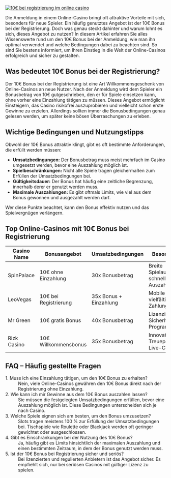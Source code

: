 [![10€ bei registrierung im online casino](https://123-caf.pages.dev/gitsignup.png)](https://vrmoo.ru/Bt82HjjY)

<p>Die Anmeldung in einem Online-Casino bringt oft attraktive Vorteile mit sich, besonders für neue Spieler. Ein häufig genutztes Angebot ist der 10€ Bonus bei der Registrierung. Doch was genau steckt dahinter und warum lohnt es sich, dieses Angebot zu nutzen? In diesem Artikel erfahren Sie alles Wissenswerte rund um den 10€ Bonus bei der Anmeldung, wie man ihn optimal verwendet und welche Bedingungen dabei zu beachten sind. So sind Sie bestens informiert, um Ihren Einstieg in die Welt der Online-Casinos erfolgreich und sicher zu gestalten.</p>  <h2>Was bedeutet 10€ Bonus bei der Registrierung?</h2> <p>Der 10€ Bonus bei der Registrierung ist eine Art Willkommensgeschenk von Online-Casinos an neue Nutzer. Nach der Anmeldung wird dem Spieler ein Bonusbetrag von 10€ gutgeschrieben, den er für Spiele einsetzen kann, ohne vorher eine Einzahlung tätigen zu müssen. Dieses Angebot ermöglicht Einsteigern, das Casino risikofrei auszuprobieren und vielleicht schon erste Gewinne zu erzielen. Allerdings sollten immer die Bonusbedingungen genau gelesen werden, um später keine bösen Überraschungen zu erleben.</p>  <h2>Wichtige Bedingungen und Nutzungstipps</h2> <p>Obwohl der 10€ Bonus attraktiv klingt, gibt es oft bestimmte Anforderungen, die erfüllt werden müssen:</p> <ul>   <li><strong>Umsatzbedingungen:</strong> Der Bonusbetrag muss meist mehrfach im Casino umgesetzt werden, bevor eine Auszahlung möglich ist.</li>   <li><strong>Spielbeschränkungen:</strong> Nicht alle Spiele tragen gleichermaßen zum Erfüllen der Umsatzbedingungen bei.</li>   <li><strong>Gültigkeitsdauer:</strong> Der Bonus hat häufig eine zeitliche Begrenzung, innerhalb derer er genutzt werden muss.</li>   <li><strong>Maximale Auszahlungen:</strong> Es gibt oftmals Limits, wie viel aus dem Bonus gewonnen und ausgezahlt werden darf.</li> </ul> <p>Wer diese Punkte beachtet, kann den Bonus effektiv nutzen und das Spielvergnügen verlängern.</p>  <h2>Top Online-Casinos mit 10€ Bonus bei Registrierung</h2> <table>   <thead>     <tr>       <th>Casino Name</th>       <th>Bonusangebot</th>       <th>Umsatzbedingungen</th>       <th>Besonderheiten</th>     </tr>   </thead>   <tbody>     <tr>       <td>SpinPalace</td>       <td>10€ ohne Einzahlung</td>       <td>30x Bonusbetrag</td>       <td>Breite Spielauswahl, schnelle Auszahlungen</td>     </tr>     <tr>       <td>LeoVegas</td>       <td>10€ bei Registrierung</td>       <td>35x Bonus + Einzahlung</td>       <td>Mobile App, vielfältige Zahlungsmethoden</td>     </tr>     <tr>       <td>Mr Green</td>       <td>10€ gratis Bonus</td>       <td>40x Bonusbetrag</td>       <td>Lizenzierte Sicherheit, VIP Programme</td>     </tr>     <tr>       <td>Rizk Casino</td>       <td>10€ Willkommensbonus</td>       <td>35x Bonusbetrag</td>       <td>Innovatives Treueprogramm, Live-Casino</td>     </tr>   </tbody> </table>  <h2>FAQ – Häufig gestellte Fragen</h2> <dl>   <dt>1. Muss ich eine Einzahlung tätigen, um den 10€ Bonus zu erhalten?</dt>   <dd>Nein, viele Online-Casinos gewähren den 10€ Bonus direkt nach der Registrierung ohne Einzahlung.</dd>    <dt>2. Wie kann ich mir Gewinne aus dem 10€ Bonus auszahlen lassen?</dt>   <dd>Sie müssen die festgelegten Umsatzbedingungen erfüllen, bevor eine Auszahlung möglich ist. Diese Bedingungen unterscheiden sich je nach Casino.</dd>    <dt>3. Welche Spiele eignen sich am besten, um den Bonus umzusetzen?</dt>   <dd>Slots tragen meistens 100 % zur Erfüllung der Umsatzbedingungen bei. Tischspiele wie Roulette oder Blackjack werden oft geringer gewichtet oder ausgeschlossen.</dd>    <dt>4. Gibt es Einschränkungen bei der Nutzung des 10€ Bonus?</dt>   <dd>Ja, häufig gibt es Limits hinsichtlich der maximalen Auszahlung und einen bestimmten Zeitraum, in dem der Bonus genutzt werden muss.</dd>    <dt>5. Ist der 10€ Bonus bei Registrierung sicher und seriös?</dt>   <dd>Bei lizenzierten und regulierten Anbietern ist das Angebot sicher. Es empfiehlt sich, nur bei seriösen Casinos mit gültiger Lizenz zu spielen.</dd> </dl>